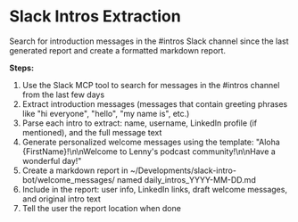 # Slack Intros Extraction

Search for introduction messages in the #intros Slack channel since the last generated report and create a formatted markdown report.

**Steps:**
1. Use the Slack MCP tool to search for messages in the #intros channel from the last few days
2. Extract introduction messages (messages that contain greeting phrases like "hi everyone", "hello", "my name is", etc.)
3. Parse each intro to extract: name, username, LinkedIn profile (if mentioned), and the full message text
4. Generate personalized welcome messages using the template: "Aloha {FirstName}!\n\nWelcome to Lenny's podcast community!\n\nHave a wonderful day!"
5. Create a markdown report in ~/Developments/slack-intro-bot/welcome_messages/ named daily_intros_YYYY-MM-DD.md
6. Include in the report: user info, LinkedIn links, draft welcome messages, and original intro text
7. Tell the user the report location when done
